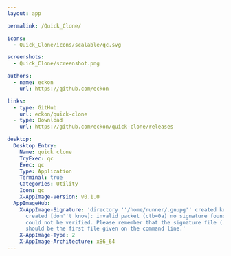 ```yaml
---
layout: app

permalink: /Quick_Clone/

icons:
  - Quick_Clone/icons/scalable/qc.svg

screenshots:
  - Quick_Clone/screenshot.png

authors:
  - name: eckon
    url: https://github.com/eckon

links:
  - type: GitHub
    url: eckon/quick-clone
  - type: Download
    url: https://github.com/eckon/quick-clone/releases

desktop:
  Desktop Entry:
    Name: quick clone
    TryExec: qc
    Exec: qc
    Type: Application
    Terminal: true
    Categories: Utility
    Icon: qc
    X-AppImage-Version: v0.1.0
  AppImageHub:
    X-AppImage-Signature: 'directory ''/home/runner/.gnupg'' created keybox ''/home/runner/.gnupg/pubring.kbx''
      created [don''t know]: invalid packet (ctb=0a) no signature found the signature
      could not be verified. Please remember that the signature file (.sig or .asc)
      should be the first file given on the command line.'
    X-AppImage-Type: 2
    X-AppImage-Architecture: x86_64
---
```

